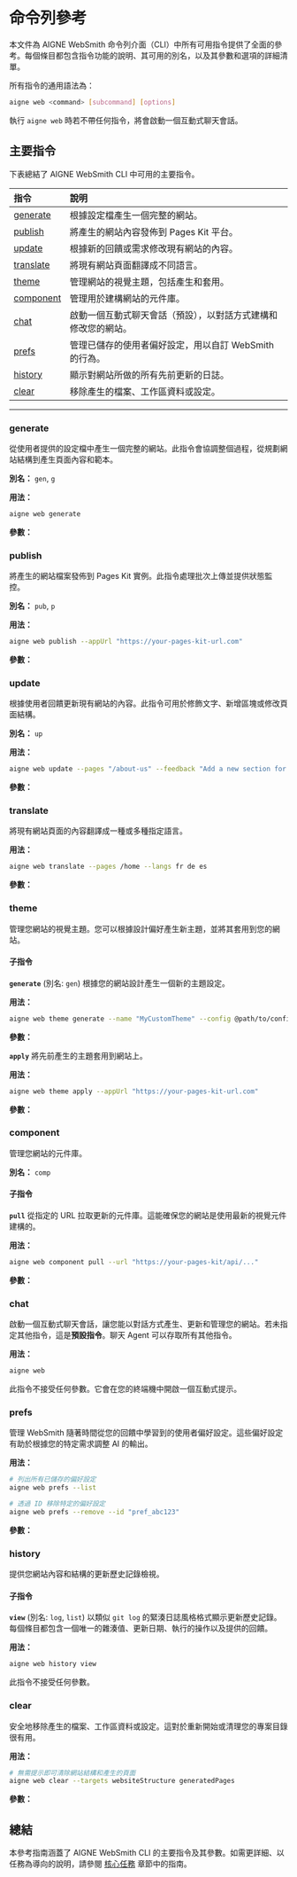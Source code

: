 # 命令列參考

本文件為 AIGNE WebSmith 命令列介面（CLI）中所有可用指令提供了全面的參考。每個條目都包含指令功能的說明、其可用的別名，以及其參數和選項的詳細清單。

所有指令的通用語法為：
```bash
aigne web <command> [subcommand] [options]
```

執行 `aigne web` 時若不帶任何指令，將會啟動一個互動式聊天會話。

## 主要指令

下表總結了 AIGNE WebSmith CLI 中可用的主要指令。

| 指令 | 說明 |
| :--- | :--- |
| [generate](#generate) | 根據設定檔產生一個完整的網站。 |
| [publish](#publish) | 將產生的網站內容發佈到 Pages Kit 平台。 |
| [update](#update) | 根據新的回饋或需求修改現有網站的內容。 |
| [translate](#translate) | 將現有網站頁面翻譯成不同語言。 |
| [theme](#theme) | 管理網站的視覺主題，包括產生和套用。 |
| [component](#component) | 管理用於建構網站的元件庫。 |
| [chat](#chat) | 啟動一個互動式聊天會話（預設），以對話方式建構和修改您的網站。 |
| [prefs](#prefs) | 管理已儲存的使用者偏好設定，用以自訂 WebSmith 的行為。 |
| [history](#history) | 顯示對網站所做的所有先前更新的日誌。 |
| [clear](#clear) | 移除產生的檔案、工作區資料或設定。 |

---

### generate
從使用者提供的設定檔中產生一個完整的網站。此指令會協調整個過程，從規劃網站結構到產生頁面內容和範本。

**別名：** `gen`, `g`

**用法：**
```bash
aigne web generate
```

**參數：**

<x-field-group>
  <x-field data-name="config" data-type="String" data-required="false" data-desc="網站設定檔的路徑。若未提供，WebSmith 將在目前目錄中尋找預設的設定檔。"></x-field>
  <x-field data-name="glossary" data-type="String" data-required="false" data-desc="包含詞彙表的檔案，以確保在產生的內容中術語的一致性。使用 @<file> 格式。"></x-field>
  <x-field data-name="forceRegenerate" data-type="Boolean" data-required="false" data-desc="若設為 true，則會強制重新產生所有頁面，即使它們已經存在。"></x-field>
</x-field-group>

### publish
將產生的網站檔案發佈到 Pages Kit 實例。此指令處理批次上傳並提供狀態監控。

**別名：** `pub`, `p`

**用法：**
```bash
aigne web publish --appUrl "https://your-pages-kit-url.com"
```

**參數：**

<x-field-group>
  <x-field data-name="appUrl" data-type="String" data-required="false" data-desc="目標 Pages Kit 網站的基礎 URL，頁面將發佈到此處。"></x-field>
  <x-field data-name="with-navigations" data-type="Boolean" data-required="false" data-desc="若設為 true，則在發佈頁面的同時也發佈網站導覽資料。"></x-field>
  <x-field data-name="with-locales" data-type="Boolean" data-required="false" data-desc="若設為 true，則發佈網站的地區設定和語言設定。"></x-field>
</x-field-group>

### update
根據使用者回饋更新現有網站的內容。此指令可用於修飾文字、新增區塊或修改頁面結構。

**別名：** `up`

**用法：**
```bash
aigne web update --pages "/about-us" --feedback "Add a new section for team members."
```

**參數：**

<x-field-group>
  <x-field data-name="pages" data-type="Array" data-required="false" data-desc="要更新的頁面路徑陣列（例如：/about-us、/contact）。"></x-field>
  <x-field data-name="feedback" data-type="String" data-required="false" data-desc="關於內容所需變更或改進的詳細說明。"></x-field>
  <x-field data-name="glossary" data-type="String" data-required="false" data-desc="包含詞彙表的檔案，以確保一致性。使用 @<file> 格式。"></x-field>
</x-field-group>

### translate
將現有網站頁面的內容翻譯成一種或多種指定語言。

**用法：**
```bash
aigne web translate --pages /home --langs fr de es
```

**參數：**

<x-field-group>
  <x-field data-name="pages" data-type="Array" data-required="false" data-desc="要翻譯的頁面路徑陣列。"></x-field>
  <x-field data-name="langs" data-type="Array" data-required="false" data-desc="以空格分隔的語言代碼列表，用於指定內容要翻譯成的語言。可用代碼包括：en、zh、zh-TW、ja、fr、de、es、it、ru、ko、pt、ar。"></x-field>
  <x-field data-name="feedback" data-type="String" data-required="false" data-desc="為提高翻譯品質而提供的具體指示或回饋。"></x-field>
  <x-field data-name="glossary" data-type="String" data-required="false" data-desc="包含詞彙表的檔案，以確保翻譯的一致性。使用 @<file> 格式。"></x-field>
</x-field-group>

### theme
管理您網站的視覺主題。您可以根據設計偏好產生新主題，並將其套用到您的網站。

#### 子指令

**`generate`** (別名: `gen`)
根據您的網站設計產生一個新的主題設定。

**用法：**
```bash
aigne web theme generate --name "MyCustomTheme" --config @path/to/config.yaml
```

**參數：**

<x-field-group>
  <x-field data-name="name" data-type="String" data-required="false" data-desc="新主題的唯一名稱。"></x-field>
  <x-field data-name="config" data-type="String" data-required="false" data-desc="作為主題基礎的網站設定檔路徑。"></x-field>
</x-field-group>

**`apply`**
將先前產生的主題套用到網站上。

**用法：**
```bash
aigne web theme apply --appUrl "https://your-pages-kit-url.com"
```

**參數：**

<x-field-group>
  <x-field data-name="appUrl" data-type="String" data-required="false" data-desc="將套用主題的目標 Pages Kit 網站的基礎 URL。"></x-field>
</x-field-group>

### component
管理您網站的元件庫。

**別名：** `comp`

#### 子指令

**`pull`**
從指定的 URL 拉取更新的元件庫。這能確保您的網站是使用最新的視覺元件建構的。

**用法：**
```bash
aigne web component pull --url "https://your-pages-kit/api/..."
```

**參數：**

<x-field-group>
  <x-field data-name="url" data-type="String" data-required="true" data-desc="由您的 Pages Kit 實例提供的完整 URL，用於拉取元件庫。"></x-field>
</x-field-group>

### chat
啟動一個互動式聊天會話，讓您能以對話方式產生、更新和管理您的網站。若未指定其他指令，這是**預設指令**。聊天 Agent 可以存取所有其他指令。

**用法：**
```bash
aigne web
```

此指令不接受任何參數。它會在您的終端機中開啟一個互動式提示。

### prefs
管理 WebSmith 隨著時間從您的回饋中學習到的使用者偏好設定。這些偏好設定有助於根據您的特定需求調整 AI 的輸出。

**用法：**
```bash
# 列出所有已儲存的偏好設定
aigne web prefs --list

# 透過 ID 移除特定的偏好設定
aigne web prefs --remove --id "pref_abc123"
```

**參數：**

<x-field-group>
  <x-field data-name="--list" data-type="Flag" data-required="false" data-desc="顯示所有已儲存使用者偏好設定的格式化列表。"></x-field>
  <x-field data-name="--remove" data-type="Flag" data-required="false" data-desc="移除一個或多個偏好設定。需要 --id 參數，否則將提示進行選擇。"></x-field>
  <x-field data-name="--toggle" data-type="Flag" data-required="false" data-desc="切換一個或多個偏好設定的啟用狀態。需要 --id，否則將提示進行選擇。"></x-field>
  <x-field data-name="--id" data-type="Array" data-required="false" data-desc="要管理（移除或切換）的偏好設定 ID 陣列。僅在非互動式地使用 --remove 或 --toggle 時為必要項。"></x-field>
</x-field-group>

### history
提供您網站內容和結構的更新歷史記錄檢視。

#### 子指令

**`view`** (別名: `log`, `list`)
以類似 `git log` 的緊湊日誌風格格式顯示更新歷史記錄。每個條目都包含一個唯一的雜湊值、更新日期、執行的操作以及提供的回饋。

**用法：**
```bash
aigne web history view
```

此指令不接受任何參數。

### clear
安全地移除產生的檔案、工作區資料或設定。這對於重新開始或清理您的專案目錄很有用。

**用法：**
```bash
# 無需提示即可清除網站結構和產生的頁面
aigne web clear --targets websiteStructure generatedPages
```

**參數：**

<x-field-group>
  <x-field data-name="targets" data-type="Array" data-required="false" data-desc="無需提示即可清除的項目陣列。可能的值包括：websiteStructure、generatedPages、websiteConfig、deploymentConfig、authTokens、mediaDescription。"></x-field>
  <x-field data-name="pagesDir" data-type="String" data-required="false" data-desc="覆寫來源頁面的預設目錄路徑。"></x-field>
  <x-field data-name="tmpDir" data-type="String" data-required="false" data-desc="覆寫暫存工作區的預設目錄路徑。"></x-field>
  <x-field data-name="outputDir" data-type="String" data-required="false" data-desc="覆寫產生頁面的預設目錄路徑。"></x-field>
  <x-field data-name="configPath" data-type="String" data-required="false" data-desc="覆寫設定檔的預設路徑。"></x-field>
</x-field-group>

## 總結

本參考指南涵蓋了 AIGNE WebSmith CLI 的主要指令及其參數。如需更詳細、以任務為導向的說明，請參閱 [核心任務](./core-tasks.md) 章節中的指南。